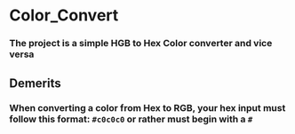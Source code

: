 # Color_Convert
### The project is a simple HGB to Hex Color converter and vice versa
## Demerits
### When converting a color from Hex to RGB, your hex input must follow this format: `#c0c0c0` or rather must begin with a `#`

